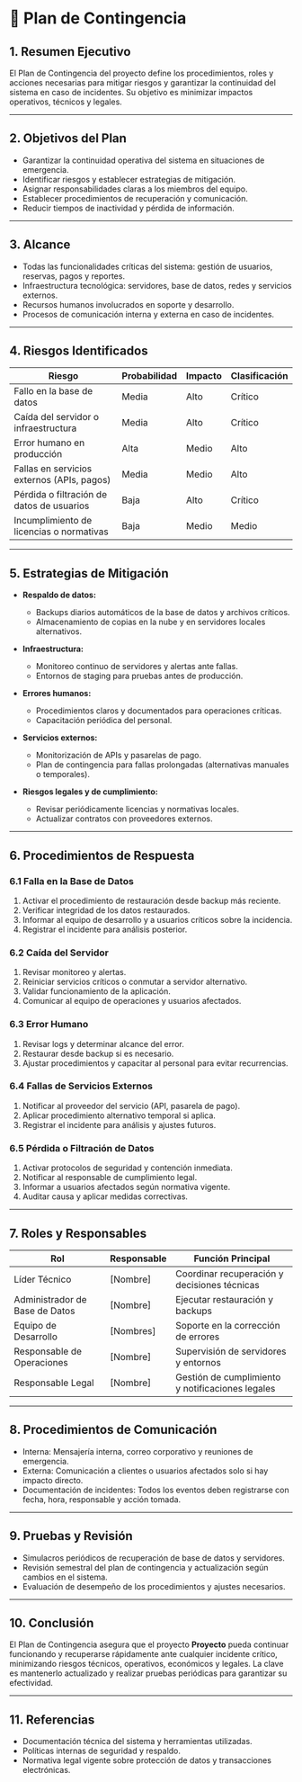 # 📄 Plan de Contingencia

## 1. Resumen Ejecutivo
El Plan de Contingencia del proyecto define los procedimientos, roles y acciones necesarias para mitigar riesgos y garantizar la continuidad del sistema en caso de incidentes. Su objetivo es minimizar impactos operativos, técnicos y legales.

---

## 2. Objetivos del Plan
- Garantizar la continuidad operativa del sistema en situaciones de emergencia.  
- Identificar riesgos y establecer estrategias de mitigación.  
- Asignar responsabilidades claras a los miembros del equipo.  
- Establecer procedimientos de recuperación y comunicación.  
- Reducir tiempos de inactividad y pérdida de información.

---

## 3. Alcance
- Todas las funcionalidades críticas del sistema: gestión de usuarios, reservas, pagos y reportes.  
- Infraestructura tecnológica: servidores, base de datos, redes y servicios externos.  
- Recursos humanos involucrados en soporte y desarrollo.  
- Procesos de comunicación interna y externa en caso de incidentes.

---

## 4. Riesgos Identificados

| Riesgo                                         | Probabilidad | Impacto | Clasificación |
|-----------------------------------------------|-------------|---------|---------------|
| Fallo en la base de datos                      | Media       | Alto    | Crítico       |
| Caída del servidor o infraestructura          | Media       | Alto    | Crítico       |
| Error humano en producción                     | Alta        | Medio   | Alto          |
| Fallas en servicios externos (APIs, pagos)    | Media       | Medio   | Alto          |
| Pérdida o filtración de datos de usuarios     | Baja        | Alto    | Crítico       |
| Incumplimiento de licencias o normativas      | Baja        | Medio   | Medio         |

---

## 5. Estrategias de Mitigación

- **Respaldo de datos:**  
  - Backups diarios automáticos de la base de datos y archivos críticos.  
  - Almacenamiento de copias en la nube y en servidores locales alternativos.  

- **Infraestructura:**  
  - Monitoreo continuo de servidores y alertas ante fallas.  
  - Entornos de staging para pruebas antes de producción.  

- **Errores humanos:**  
  - Procedimientos claros y documentados para operaciones críticas.  
  - Capacitación periódica del personal.  

- **Servicios externos:**  
  - Monitorización de APIs y pasarelas de pago.  
  - Plan de contingencia para fallas prolongadas (alternativas manuales o temporales).  

- **Riesgos legales y de cumplimiento:**  
  - Revisar periódicamente licencias y normativas locales.  
  - Actualizar contratos con proveedores externos.  

---

## 6. Procedimientos de Respuesta

### 6.1 Falla en la Base de Datos
1. Activar el procedimiento de restauración desde backup más reciente.  
2. Verificar integridad de los datos restaurados.  
3. Informar al equipo de desarrollo y a usuarios críticos sobre la incidencia.  
4. Registrar el incidente para análisis posterior.

### 6.2 Caída del Servidor
1. Revisar monitoreo y alertas.  
2. Reiniciar servicios críticos o conmutar a servidor alternativo.  
3. Validar funcionamiento de la aplicación.  
4. Comunicar al equipo de operaciones y usuarios afectados.  

### 6.3 Error Humano
1. Revisar logs y determinar alcance del error.  
2. Restaurar desde backup si es necesario.  
3. Ajustar procedimientos y capacitar al personal para evitar recurrencias.  

### 6.4 Fallas de Servicios Externos
1. Notificar al proveedor del servicio (API, pasarela de pago).  
2. Aplicar procedimiento alternativo temporal si aplica.  
3. Registrar el incidente para análisis y ajustes futuros.

### 6.5 Pérdida o Filtración de Datos
1. Activar protocolos de seguridad y contención inmediata.  
2. Notificar al responsable de cumplimiento legal.  
3. Informar a usuarios afectados según normativa vigente.  
4. Auditar causa y aplicar medidas correctivas.

---

## 7. Roles y Responsables

| Rol                        | Responsable                  | Función Principal                     |
|----------------------------|-----------------------------|--------------------------------------|
| Líder Técnico              | [Nombre]                    | Coordinar recuperación y decisiones técnicas |
| Administrador de Base de Datos | [Nombre]                | Ejecutar restauración y backups     |
| Equipo de Desarrollo       | [Nombres]                   | Soporte en la corrección de errores |
| Responsable de Operaciones | [Nombre]                    | Supervisión de servidores y entornos|
| Responsable Legal          | [Nombre]                    | Gestión de cumplimiento y notificaciones legales |

---

## 8. Procedimientos de Comunicación
- Interna: Mensajería interna, correo corporativo y reuniones de emergencia.  
- Externa: Comunicación a clientes o usuarios afectados solo si hay impacto directo.  
- Documentación de incidentes: Todos los eventos deben registrarse con fecha, hora, responsable y acción tomada.  

---

## 9. Pruebas y Revisión
- Simulacros periódicos de recuperación de base de datos y servidores.  
- Revisión semestral del plan de contingencia y actualización según cambios en el sistema.  
- Evaluación de desempeño de los procedimientos y ajustes necesarios.  

---

## 10. Conclusión
El Plan de Contingencia asegura que el proyecto **Proyecto** pueda continuar funcionando y recuperarse rápidamente ante cualquier incidente crítico, minimizando riesgos técnicos, operativos, económicos y legales. La clave es mantenerlo actualizado y realizar pruebas periódicas para garantizar su efectividad.

---

## 11. Referencias
- Documentación técnica del sistema y herramientas utilizadas.  
- Políticas internas de seguridad y respaldo.  
- Normativa legal vigente sobre protección de datos y transacciones electrónicas.

